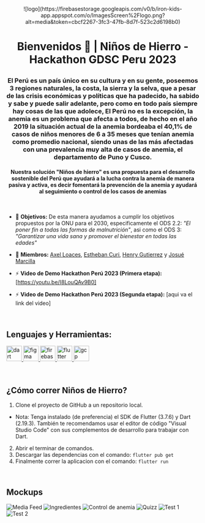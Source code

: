 <p align="center"> ![logo](https://firebasestorage.googleapis.com/v0/b/iron-kids-app.appspot.com/o/ImagesScreen%2Flogo.png?alt=media&token=cbcf2267-3fc3-47fb-8d7f-523c2d6198b0) <p>

# <p align="center">Bienvenidos 👋 |  Niños de Hierro - Hackathon GDSC Peru 2023<p>

### <p align="center"> El Perú es un país único en su cultura y en su gente, poseemos 3 regiones naturales, la costa, la sierra y la selva, que a pesar de las crisis económicas y políticas que ha padecido, ha sabido y sabe y puede salir adelante, pero como en todo país siempre hay cosas de las que adolece, El Perú no es la excepción, la anemia es un problema que afecta a todos, de hecho en el año 2019 la situación actual de la anemia bordeaba el 40,1% de casos de niños menores de 6 a 35 meses que tenían anemia como promedio nacional, siendo unas de las más afectadas con una prevalencia muy alta de casos de anemia, el departamento de Puno y Cusco. <p>

#### <p align="center"> Nuestra solución "Niños de hierro" es una propuesta para el desarrollo sostenible del Perú que ayudará a la lucha contra la anemia de manera pasiva y activa, es decir fomentará la prevención de la anemia y ayudará al seguimiento o control de los casos de anemias <p>

<br>

- 📝 **Objetivos:** De esta manera ayudamos a cumplir los objetivos propuestos por la ONU para el 2030, especificamente el ODS 2.2: *"El poner fin a todas las formas de malnutrición"*, asi como el ODS 3: *"Garantizar una vida sana y promover el bienestar en todas las edades"* 

- 🤝 **Miembros:** [Axel Loaces](https://www.linkedin.com/in/axel-loaces-77745a216/), [Estheban Curi](https://www.linkedin.com/in/estheban-cg/), [Henry Gutierrez](https://www.linkedin.com/in/nhnery/) y [Josué Marcilla](https://www.linkedin.com/in/josué-marcilla-diaz-725581220/)

- ⚡ **Video de Demo Hackathon Perú 2023 (Primera etapa):** [https://youtu.be/I8LouQAv9B0]
- ⚡ **Video de Demo Hackathon Perú 2023 (Segunda etapa):** [aqui va el link del video]

<br>

## Lenguajes y Herramientas:
<p align="left"> <a href="https://dart.dev" target="_blank" rel="noreferrer"> <img src="https://www.vectorlogo.zone/logos/dartlang/dartlang-icon.svg" alt="dart" width="40" height="40"/> </a> <a href="https://www.figma.com/" target="_blank" rel="noreferrer"> <img src="https://www.vectorlogo.zone/logos/figma/figma-icon.svg" alt="figma" width="40" height="40"/> </a> <a href="https://firebase.google.com/" target="_blank" rel="noreferrer"> <img src="https://www.vectorlogo.zone/logos/firebase/firebase-icon.svg" alt="firebase" width="40" height="40"/> </a> <a href="https://flutter.dev" target="_blank" rel="noreferrer"> <img src="https://www.vectorlogo.zone/logos/flutterio/flutterio-icon.svg" alt="flutter" width="40" height="40"/> </a> <a href="https://cloud.google.com" target="_blank" rel="noreferrer"> <img src="https://www.vectorlogo.zone/logos/google_cloud/google_cloud-icon.svg" alt="gcp" width="40" height="40"/> </a></p>

<br>

## ¿Cómo correr Niños de Hierro?

1.  Clone el proyecto de GitHub a un repositorio local.
- Nota: Tenga instalado (de preferencia) el SDK de Flutter (3.7.6) y Dart (2.19.3). También te recomendamos usar el editor de código "Visual Studio Code" con sus complementos de desarrollo para trabajar con Dart.
2. Abrir el terminar de comandos.
3. Descargar las dependencias con el comando:  `flutter pub get`
4. Finalmente correr la aplicacion con el comando: `flutter run`

<br>

## Mockups

![Media Feed](https://firebasestorage.googleapis.com/v0/b/iron-kids-app.appspot.com/o/ImagesScreen%2FMedia%20Feed(1).png?alt=media&token=11b5aafc-1f6b-4409-b75f-2efe84a81ec1)
![Ingredientes](https://firebasestorage.googleapis.com/v0/b/iron-kids-app.appspot.com/o/ImagesScreen%2FIngredientes(1).png?alt=media&token=6d21741e-703a-4af0-8338-779144d3e65a)
![Control de anemia](https://firebasestorage.googleapis.com/v0/b/iron-kids-app.appspot.com/o/ImagesScreen%2FControldeAnemia(1).png?alt=media&token=13fd6a0c-bc7e-4435-93f7-c367be23de22)
![Quizz](https://firebasestorage.googleapis.com/v0/b/iron-kids-app.appspot.com/o/ImagesScreen%2FQuiz1(1).png?alt=media&token=fc7cd9f9-e898-44f5-adb2-5f4dc9341c16)
![Test 1](https://firebasestorage.googleapis.com/v0/b/iron-kids-app.appspot.com/o/ImagesScreen%2FTest_intro.png?alt=media&token=a6e84a1e-bfa1-455e-9890-20407faf4b44)
![Test 2](https://firebasestorage.googleapis.com/v0/b/iron-kids-app.appspot.com/o/ImagesScreen%2FTest_steps.png?alt=media&token=56f99e3d-04bf-47d7-b472-abfeb2433c71)
